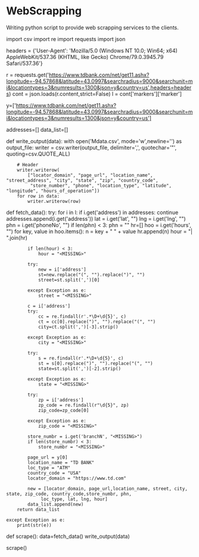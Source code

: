 # WebScrapping
Writing python script to provide web scrapping services to the clients.

import csv
import re
import requests
import json

headers = {'User-Agent': 'Mozilla/5.0 (Windows NT 10.0; Win64; x64) AppleWebKit/537.36 (KHTML, like Gecko) Chrome/79.0.3945.79 Safari/537.36'}

r = requests.get('https://www.tdbank.com/net/get11.ashx?longitude=-94.57868&latitude=43.0997&searchradius=9000&searchunit=mi&locationtypes=3&numresults=1300&json=y&country=us',headers=headers)
cont = json.loads(r.content,strict=False)
l = cont['markers']['marker']

y=['https://www.tdbank.com/net/get11.ashx?longitude=-94.57868&latitude=43.0997&searchradius=9000&searchunit=mi&locationtypes=3&numresults=1300&json=y&country=us']

addresses=[]
data_list=[]

def write_output(data):
    with open('Mdata.csv', mode='w',newline='') as output_file:
        writer = csv.writer(output_file, delimiter=',', quotechar='"', quoting=csv.QUOTE_ALL)

        # Header
        writer.writerow(
            ["locator_domain", "page_url", "location_name", "street_address", "city", "state", "zip", "country_code",
             "store_number", "phone", "location_type", "latitude", "longitude", "hours_of_operation"])
        for row in data:
            writer.writerow(row)

def fetch_data():
    try:
        for i in l:
            if i.get('address') in addresses:
                continue
            addresses.append(i.get('address'))
            lat = i.get('lat', "<MISSING>")
            lng = i.get('lng', "<MISSING>")
            phn = i.get('phoneNo', "<MISSING>")
            if len(phn) < 3:
                phn = "<MISSING>"
            hr=[]
            hoo = i.get('hours', "<MISSING>")
            for key, value in hoo.items():
                n = key + " " + value
                hr.append(n)
                hour = "| ".join(hr)

            if len(hour) < 3:
                hour = "<MISSING>"

            try:
                new = i['address']
                st=new.replace("(", "").replace(")", "")
                street=st.split(',')[0]

            except Exception as e:
                street = "<MISSING>"

            c = i['address']
            try:
                cc = re.findall(r'.*\D+\d{5}', c)
                ct = cc[0].replace(")", "").replace("(", "")
                city=ct.split(',')[-3].strip()

            except Exception as e:
                city = "<MISSING>"

            try:
                s = re.findall(r'.*\D+\d{5}', c)
                st = s[0].replace(")", "").replace("(", "")
                state=st.split(',')[-2].strip()

            except Exception as e:
                state = "<MISSING>"

            try:
                zp = i['address']
                zp_code = re.findall(r"\d{5}", zp)
                zip_code=zp_code[0]

            except Exception as e:
                zip_code = "<MISSING>"

            store_numbr = i.get('branchN', "<MISSING>")
            if len(store_numbr) < 3:
                store_numbr = "<MISSING>"

            page_url = y[0]
            location_name = "TD BANK"
            loc_type = "ATM"
            country_code = "USA"
            locator_domain = "https://www.td.com"

            new = [locator_domain, page_url,location_name, street, city, state, zip_code, country_code,store_numbr, phn,
                 loc_type, lat, lng, hour]
            data_list.append(new)
        return data_list

    except Exception as e:
        print(str(e))

def scrape():
    data=fetch_data()
    write_output(data)


scrape()

